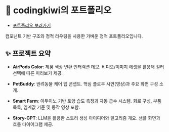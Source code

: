 # 🎯 codingkiwi의 포트폴리오

- [포트폴리오 보러가기](https://codingkiwi-bird.github.io/portfolio/)

컴포넌트 기반 구조와 정적 라우팅을 사용한 가벼운 정적 포트폴리오입니다.

## ✨ 프로젝트 요약

- **AirPods Color**: 제품 색상 변환 인터랙션 데모. 비디오/이미지 에셋을 활용해 컬러 선택에 따른 미리보기 제공.

- **PetBuddy**: 반려동물 케어 앱 콘셉트. 핵심 플로우 시연(영상)과 주요 화면 구성 소개.

- **Smart Farm**: 아두이노 기반 토양 습도 측정과 자동 급수 시스템. 회로 구성, 부품 목록, 임계값 기준 및 동작 영상 포함.

- **Story-GPT**: LLM을 활용한 스토리 생성 아이디어와 알고리즘 개요. 샘플 화면과 흐름 다이어그램 제공.
